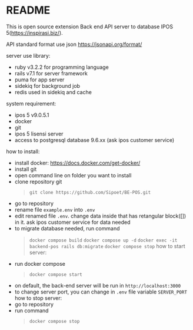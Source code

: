 # README

This is open source extension Back end API server to database IPOS 5(https://inspirasi.biz/).

API standard format use json https://jsonapi.org/format/

server use library:
* ruby v3.2.2 for programming language
* rails v7.1 for server framework
* puma for app server
* sidekiq for background job
* redis used in sidekiq and cache

system requirement:
* ipos 5 v9.0.5.1
* docker
* git
* ipos 5 lisensi server
* access to postgresql database 9.6.xx (ask ipos customer service)


how to install:
* install docker: https://docs.docker.com/get-docker/
* install git
* open command line on folder you want to install
* clone repository git
  >``git clone https://github.com/Sipoet/BE-POS.git``
* go to repository
* rename file `example.env` into `.env`
* edit renamed file `.env`. change data inside that has retangular block([]) in it. ask ipos customer service for data needed
* to migrate database needed, run command
  >``docker compose build``
  >``docker compose up -d``
  >``docker exec -it backend-pos rails db:migrate``
  >``docker compose stop``
how to start server:
* run docker compose
  >`docker compose start`
* on default, the back-end server will be run in `http://localhost:3000`
* to change server port, you can change in `.env` file variable `SERVER_PORT`
how to stop server:
* go to repository
* run command
  >`docker compose stop`
